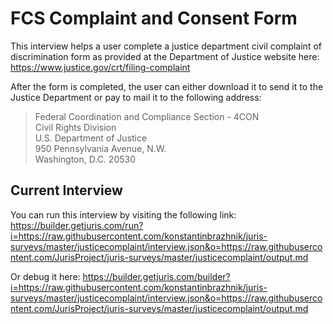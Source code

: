 # FCS Complaint and Consent Form
This interview helps a user complete a justice department civil complaint of discrimination form as provided at the Department of Justice website here: https://www.justice.gov/crt/filing-complaint

After the form is completed, the user can either download it to send it to the Justice Department or pay to mail it to the following address:

> Federal Coordination and Compliance Section - 4CON  
Civil Rights Division  
U.S. Department of Justice  
950 Pennsylvania Avenue, N.W.  
Washington, D.C.  20530

## Current Interview
You can run this interview by visiting the following link: https://builder.getjuris.com/run?i=https://raw.githubusercontent.com/konstantinbrazhnik/juris-surveys/master/justicecomplaint/interview.json&o=https://raw.githubusercontent.com/JurisProject/juris-surveys/master/justicecomplaint/output.md

Or debug it here: https://builder.getjuris.com/builder?i=https://raw.githubusercontent.com/konstantinbrazhnik/juris-surveys/master/justicecomplaint/interview.json&o=https://raw.githubusercontent.com/JurisProject/juris-surveys/master/justicecomplaint/output.md
